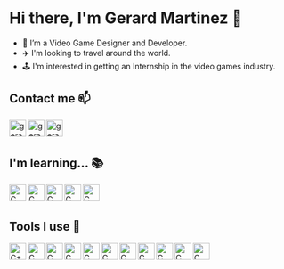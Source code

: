 # Hi there, I'm Gerard Martinez 👋

- 🌱 I’m a Video Game Designer and Developer.
- ✈️ I'm looking to travel around the world.
- 🕹️ I'm interested in getting an Internship in the video games industry.



## Contact me 📫
[<img align="left" alt="gerardmartinez | Linkedin" width="30px" src="https://img.icons8.com/color/344/linkedin.png" />][linkedin]
[<img align="left" alt="gerardmartinez | Instagram" width="30px" src="https://img.icons8.com/color/344/instagram-new.png" />][instagram]
[<img align="left" alt="gerardmartinez | Discord" width="30px" src="https://img.icons8.com/color/344/discord-logo.png" />][discord]



<br>
<br>

## I'm learning... 📚 
<img align="left" alt="C" width="30px" src="https://img.icons8.com/color/344/c-programming.png"/>

<img align="left" alt="C" width="30px" src="https://img.icons8.com/color/344/c-sharp-logo.png"/>

<img align="left" alt="C" width="30px" src="https://img.icons8.com/color/344/c-plus-plus-logo.png"/>

<img align="left" alt="C" width="30px" src="https://img.icons8.com/color/344/flutter.png"/>

<img align="left" alt="C" width="30px" src="https://img.icons8.com/color/344/dart.png"/>


<br>
<br>

## Tools I use 🔧
<img align="left" alt= "C++" width = "30px" src = "https://img.icons8.com/color/344/github--v1.png"/>

<img align="left" alt="C" width="30px" src="https://img.icons8.com/color/344/unity.png"/>

<img align="left" alt="C" width="30px" src="https://img.icons8.com/color/344/visual-studio--v2.png"/>

<img align="left" alt="C" width="30px" src="https://img.icons8.com/color/344/visual-studio-code-2019.png"/>

<img align="left" alt="C" width="30px" src="https://img.icons8.com/color/344/adobe-photoshop--v1.png"/>

<img align="left" alt="C" width="30px" src="https://img.icons8.com/color/344/adobe-illustrator--v1.png"/>

<img align="left" alt="C" width="30px" src="https://img.icons8.com/color/344/adobe-premiere-pro--v1.png"/>

<img align="left" alt="C" width="30px" src="https://img.icons8.com/color/344/audacity.png"/>

<img align="left" alt="C" width="30px" src="https://img.icons8.com/color/344/autodesk-maya.png"/>

<img align="left" alt="C" width="30px" src="https://img.icons8.com/ff0000/48/ff0000/adobe-substance-sampler"/>

<img align="left" alt="C" width="30px" src="https://img.icons8.com/dusk/512/aseprite.png"/>



<p>&nbsp;</p>
<p>&nbsp;</p>

[instagram]: https://www.instagram.com/_gerardmtz_/
[discord]: https://discord.com/users/Saturn002#6504
[linkedin]: https://www.linkedin.com/in/gerard-martinez-garcia-04b1b2202/


<!--
**GerardMartinez02/GerardMartinez02** is a ✨ _special_ ✨ repository because its `README.md` (this file) appears on your GitHub profile.

Here are some ideas to get you started:

- 🔭 I’m currently working on ...
- 🌱 I’m currently learning ...
- 👯 I’m looking to collaborate on ...
- 🤔 I’m looking for help with ...
- 💬 Ask me about ...
- 📫 How to reach me: ...
- 😄 Pronouns: ...
- ⚡ Fun fact: ...
-->
